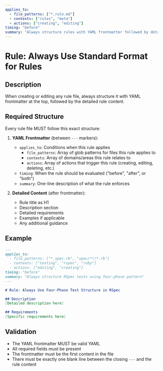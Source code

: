 ```yaml
---
applies_to:
  - file_patterns: ["*.rule.md"]
  - contexts: ["rules", "meta"]
  - actions: ["creating", "editing"]
timing: "before"
summary: "Always structure rules with YAML frontmatter followed by detailed content"
---
```


# Rule: Always Use Standard Format for Rules

## Description

When creating or editing any rule file, always structure it with YAML frontmatter at the top, followed by the detailed rule content.

## Required Structure

Every rule file MUST follow this exact structure:

1. **YAML Frontmatter** (between `---` markers):
   - `applies_to`: Conditions when this rule applies
     - `file_patterns`: Array of glob patterns for files this rule applies to
     - `contexts`: Array of domains/areas this rule relates to
     - `actions`: Array of actions that trigger this rule (creating, editing, deleting, etc.)
   - `timing`: When the rule should be evaluated ("before", "after", or "both")
   - `summary`: One-line description of what the rule enforces

2. **Detailed Content** (after frontmatter):
   - Rule title as H1
   - Description section
   - Detailed requirements
   - Examples if applicable
   - Any additional guidance

## Example

```markdown
---
applies_to:
  - file_patterns: ["*_spec.rb", "spec/**/*.rb"]
  - contexts: ["testing", "rspec", "ruby"]
  - actions: ["editing", "creating"]
timing: "before"
summary: "Always structure RSpec tests using four-phase pattern"
---

# Rule: Always Use Four-Phase Test Structure in RSpec

## Description
[Detailed description here]

## Requirements
[Specific requirements here]
```

## Validation

- The YAML frontmatter MUST be valid YAML
- All required fields must be present
- The frontmatter must be the first content in the file
- There must be exactly one blank line between the closing `---` and the rule content